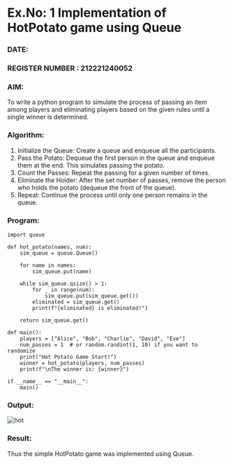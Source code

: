 # Ex.No: 1  Implementation of HotPotato game using Queue 
### DATE:                                                                            
### REGISTER NUMBER : 212221240052
### AIM: 
To write a python program to simulate the process of passing an item among players and eliminating players based on the given rules until a single winner is determined.
### Algorithm:
1. Initialize the Queue: Create a queue and enqueue all the participants.
2. Pass the Potato: Dequeue the first person in the queue and enqueue them at the end. This simulates passing the potato.
3. Count the Passes: Repeat the passing for a given number of times.
4. Eliminate the Holder: After the set number of passes, remove the person who holds the potato (dequeue the front of the queue).
5. Repeat: Continue the process until only one person remains in the queue.
### Program:
```
import queue

def hot_potato(names, num):
    sim_queue = queue.Queue()

    for name in names:
        sim_queue.put(name)

    while sim_queue.qsize() > 1:
        for _ in range(num):
            sim_queue.put(sim_queue.get())
        eliminated = sim_queue.get()
        print(f"{eliminated} is eliminated!")

    return sim_queue.get()

def main():
    players = ["Alice", "Bob", "Charlie", "David", "Eve"]
    num_passes = 1  # or random.randint(1, 10) if you want to randomize
    print("Hot Potato Game Start!")
    winner = hot_potato(players, num_passes)
    print(f"\nThe winner is: {winner}")

if __name__ == "__main__":
    main()

```
### Output:
![hot](https://github.com/user-attachments/assets/a6e5d5b6-3099-485f-84eb-1a1e486baeb8)

### Result:
Thus the simple HotPotato game was implemented using Queue.

